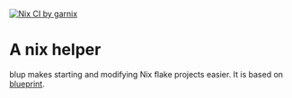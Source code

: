 <a href="https://garnix.io/repo/jkarni/blup"><img alt="Nix CI by garnix" src="https://img.shields.io/endpoint.svg?url=https%3A%2F%2Fgarnix.io%2Fapi%2Fbadges%2Fjkarni%2Fblup"></a>

# A nix helper

blup makes starting and modifying Nix flake projects easier. It is based on [blueprint](https://github.com/numtide/blueprint).
